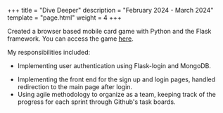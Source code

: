 +++
title = "Dive Deeper"
description = "February 2024 - March 2024" 
template = "page.html"
weight = 4 
+++

Created a browser based mobile card game with Python and the Flask framework. You can access the game [here](https://divedeeper.online/).


My responsibilities included: 
- Implementing user authentication using Flask-login and MongoDB.

<!-- more -->

- Implementing the front end for the sign up and login pages, handled redirection to the main page after login.
- Using agile methodology to organize as a team, keeping track of the progress for each sprint through  Github's task boards.
